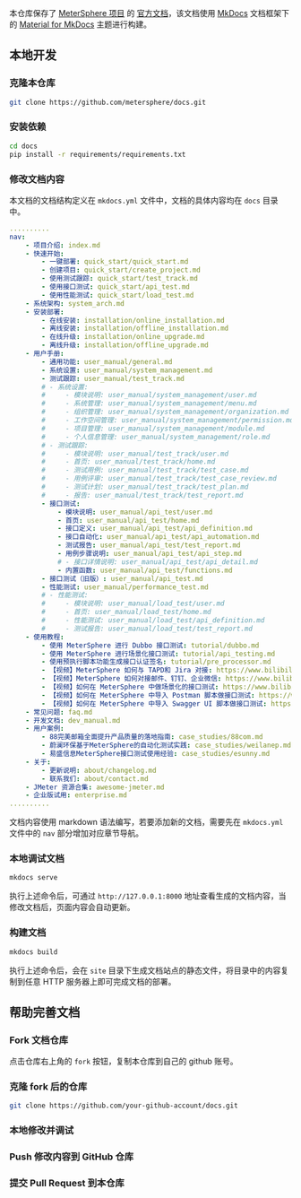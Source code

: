 本仓库保存了 [MeterSphere 项目]() 的 [官方文档](https://metersphere.io/docs/)，该文档使用 [MkDocs]() 文档框架下的 [Material for MkDocs]() 主题进行构建。

## 本地开发

### 克隆本仓库
```bash
git clone https://github.com/metersphere/docs.git
```

### 安装依赖
```bash
cd docs
pip install -r requirements/requirements.txt
```

### 修改文档内容
本文档的文档结构定义在 `mkdocs.yml` 文件中，文档的具体内容均在 `docs` 目录中。
```yaml
..........
nav:
    - 项目介绍: index.md
    - 快速开始: 
        - 一键部署: quick_start/quick_start.md
        - 创建项目: quick_start/create_project.md
        - 使用测试跟踪: quick_start/test_track.md
        - 使用接口测试: quick_start/api_test.md
        - 使用性能测试: quick_start/load_test.md
    - 系统架构: system_arch.md
    - 安装部署: 
        - 在线安装: installation/online_installation.md
        - 离线安装: installation/offline_installation.md
        - 在线升级: installation/online_upgrade.md
        - 离线升级: installation/offline_upgrade.md
    - 用户手册: 
        - 通用功能: user_manual/general.md
        - 系统设置: user_manual/system_management.md
        - 测试跟踪: user_manual/test_track.md
        # - 系统设置: 
        #     - 模块说明: user_manual/system_management/user.md
        #     - 系统管理: user_manual/system_management/menu.md
        #     - 组织管理: user_manual/system_management/organization.md
        #     - 工作空间管理: user_manual/system_management/permission.md
        #     - 项目管理: user_manual/system_management/module.md
        #     - 个人信息管理: user_manual/system_management/role.md
        # - 测试跟踪: 
        #     - 模块说明: user_manual/test_track/user.md
        #     - 首页: user_manual/test_track/home.md
        #     - 测试用例: user_manual/test_track/test_case.md
        #     - 用例评审: user_manual/test_track/test_case_review.md
        #     - 测试计划: user_manual/test_track/test_plan.md
        #     - 报告: user_manual/test_track/test_report.md
        - 接口测试: 
            - 模块说明: user_manual/api_test/user.md
            - 首页: user_manual/api_test/home.md
            - 接口定义: user_manual/api_test/api_definition.md
            - 接口自动化: user_manual/api_test/api_automation.md
            - 测试报告: user_manual/api_test/test_report.md
            - 用例步骤说明: user_manual/api_test/api_step.md
            # - 接口详情说明: user_manual/api_test/api_detail.md
            - 内置函数: user_manual/api_test/functions.md
        - 接口测试（旧版）: user_manual/api_test.md
        - 性能测试: user_manual/performance_test.md
        # - 性能测试:
        #     - 模块说明: user_manual/load_test/user.md
        #     - 首页: user_manual/load_test/home.md
        #     - 性能测试: user_manual/load_test/api_definition.md
        #     - 测试报告: user_manual/load_test/test_report.md
    - 使用教程:
        - 使用 MeterSphere 进行 Dubbo 接口测试: tutorial/dubbo.md
        - 使用 MeterSphere 进行场景化接口测试: tutorial/api_testing.md
        - 使用预执行脚本功能生成接口认证签名: tutorial/pre_processor.md
        - 【视频】MeterSphere 如何与 TAPD和 Jira 对接: https://www.bilibili.com/video/BV1jr4y1c7Lg/
        - 【视频】MeterSphere 如何对接邮件、钉钉、企业微信: https://www.bilibili.com/video/BV1dp4y167ch/
        - 【视频】如何在 MeterSphere 中做场景化的接口测试: https://www.bilibili.com/video/BV1vy4y1q7f7/
        - 【视频】如何在 MeterSphere 中导入 Postman 脚本做接口测试: https://www.bilibili.com/video/BV1W54y1C7uY
        - 【视频】如何在 MeterSphere 中导入 Swagger UI 脚本做接口测试: https://www.bilibili.com/video/BV1YK411A7E8/
    - 常见问题: faq.md
    - 开发文档: dev_manual.md
    - 用户案例: 
        - 88完美邮箱全面提升产品质量的落地指南: case_studies/88com.md
        - 蔚澜环保基于MeterSphere的自动化测试实践: case_studies/weilanep.md
        - 易盛信息MeterSphere接口测试使用经验: case_studies/esunny.md
    - 关于:
        - 更新说明: about/changelog.md
        - 联系我们: about/contact.md
    - JMeter 资源合集: awesome-jmeter.md
    - 企业版试用: enterprise.md
..........
```

文档内容使用 markdown 语法编写，若要添加新的文档，需要先在 `mkdocs.yml` 文件中的 `nav` 部分增加对应章节导航。

### 本地调试文档
```bash
mkdocs serve
```
执行上述命令后，可通过 `http://127.0.0.1:8000` 地址查看生成的文档内容，当修改文档后，页面内容会自动更新。

### 构建文档
```bash
mkdocs build
```

执行上述命令后，会在 `site` 目录下生成文档站点的静态文件，将目录中的内容复制到任意 HTTP 服务器上即可完成文档的部署。

## 帮助完善文档

### Fork 文档仓库
点击仓库右上角的 `fork` 按钮，复制本仓库到自己的 github 账号。

### 克隆 fork 后的仓库
```bash
git clone https://github.com/your-github-account/docs.git
```

### 本地修改并调试

### Push 修改内容到 GitHub 仓库

### 提交 Pull Request 到本仓库